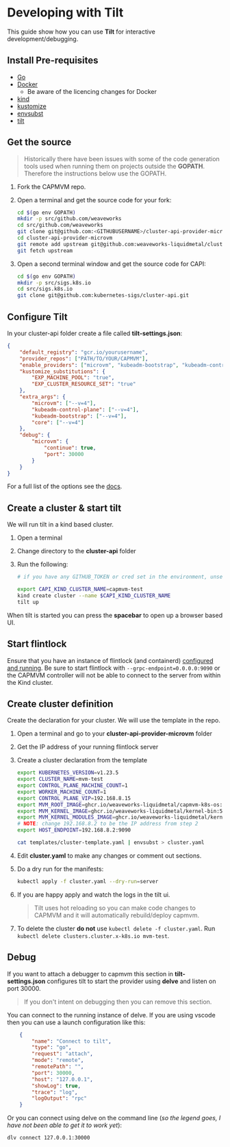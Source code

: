 # Developing with Tilt

This guide show how you can use **Tilt** for interactive development/debugging.

## Install Pre-requisites

* [Go](https://go.dev/doc/install)
* [Docker](https://www.docker.com/get-started)
    * Be aware of the licencing changes for Docker
* [kind](https://github.com/kubernetes-sigs/kind)
* [kustomize](https://github.com/kubernetes-sigs/kustomize)
* [envsubst](https://github.com/a8m/envsubst)
* [tilt](https://docs.tilt.dev/install.html)

## Get the source

> Historically there have been issues with some of the code generation tools used when running them on projects outside the **GOPATH**. Therefore the instructions below use the GOPATH.

1. Fork the CAPMVM repo.
2. Open a terminal and get the source code for your fork:

    ```bash
    cd $(go env GOPATH)
    mkdir -p src/github.com/weaveworks
    cd src/github.com/weaveworks
    git clone git@github.com:<GITHUBUSERNAME>/cluster-api-provider-microvm.git
    cd cluster-api-provider-microvm
    git remote add upstream git@github.com:weaveworks-liquidmetal/cluster-api-provider-microvm.git
    git fetch upstream
    ```

3. Open a second terminal window and get the source code for CAPI:

    ```bash
    cd $(go env GOPATH)
    mkdir -p src/sigs.k8s.io
    cd src/sigs.k8s.io
    git clone git@github.com:kubernetes-sigs/cluster-api.git
    ```

## Configure Tilt

In your cluster-api folder create a file called **tilt-settings.json**:

```json
{
    "default_registry": "gcr.io/yourusername",
    "provider_repos": ["PATH/TO/YOUR/CAPMVM"],
    "enable_providers": ["microvm", "kubeadm-bootstrap", "kubeadm-control-plane"],
    "kustomize_substitutions": {
        "EXP_MACHINE_POOL": "true",
        "EXP_CLUSTER_RESOURCE_SET": "true"
    },
    "extra_args": {
        "microvm": ["--v=4"],
        "kubeadm-control-plane": ["--v=4"],
        "kubeadm-bootstrap": ["--v=4"],
        "core": ["--v=4"]
    },
    "debug": {
        "microvm": {
            "continue": true,
            "port": 30000
        }
    }
}
```

For a full list of the options see the [docs](https://cluster-api.sigs.k8s.io/developer/tilt.html).

## Create a cluster & start tilt

We will run tilt in a kind based cluster.

1. Open a terminal
2. Change directory to the **cluster-api** folder
3. Run the following:

    ```bash
    # if you have any GITHUB_TOKEN or cred set in the environment, unset that first

    export CAPI_KIND_CLUSTER_NAME=capmvm-test
    kind create cluster --name $CAPI_KIND_CLUSTER_NAME
    tilt up
    ```

When tilt is started you can press the **spacebar** to open up a browser based UI.

## Start flintlock

Ensure that you have an instance of flintlock (and containerd) [configured and running](https://github.com/weaveworks-liquidmetal/flintlock/blob/main/docs/quick-start.md).
Be sure to start flintlock with `--grpc-endpoint=0.0.0.0:9090` or the CAPMVM controller
will not be able to connect to the server from within the Kind cluster.

## Create cluster definition

Create the declaration for your cluster. We will use the template in the repo.

1. Open a terminal and go to your **cluster-api-provider-microvm** folder
2. Get the IP address of your running flintlock server
3. Create a cluster declaration from the template

    ```bash
    export KUBERNETES_VERSION=v1.23.5
    export CLUSTER_NAME=mvm-test
    export CONTROL_PLANE_MACHINE_COUNT=1
    export WORKER_MACHINE_COUNT=1
    export CONTROL_PLANE_VIP=192.168.8.15
    export MVM_ROOT_IMAGE=ghcr.io/weaveworks-liquidmetal/capmvm-k8s-os:1.23.5
    export MVM_KERNEL_IMAGE=ghcr.io/weaveworks-liquidmetal/kernel-bin:5.10.77
    export MVM_KERNEL_MODULES_IMAGE=ghcr.io/weaveworks-liquidmetal/kernel-modules:5.10.77
    # NOTE: change 192.168.8.2 to be the IP address from step 2
    export HOST_ENDPOINT=192.168.8.2:9090

    cat templates/cluster-template.yaml | envsubst > cluster.yaml
    ```

4. Edit **cluster.yaml** to make any changes or comment out sections.

5. Do a dry run for the manifests:

    ```bash
    kubectl apply -f cluster.yaml --dry-run=server
    ```

6. If you are happy apply and watch the logs in the tilt ui.

    > Tilt uses hot reloading so you can make code changes to CAPMVM and it will automatically rebuild/deploy capmvm.

7. To delete the cluster **do not** use `kubectl delete -f cluster.yaml`.
    Run `kubectl delete clusters.cluster.x-k8s.io mvm-test`.

## Debug

If you want to attach a debugger to capmvm this section in **tilt-settings.json** configures tilt to start the provider using **delve** and listen on port 30000.

> If you don't intent on debugging then you can remove this section.

You can connect to the running instance of delve. If you are using vscode then you can use a launch configuration like this:

```json
    {
        "name": "Connect to tilt",
        "type": "go",
        "request": "attach",
        "mode": "remote",
        "remotePath": "",
        "port": 30000,
        "host": "127.0.0.1",
        "showLog": true,
        "trace": "log",
        "logOutput": "rpc"
    }
```

Or you can connect using delve on the command line (_so the legend goes, I have not been able to get it to work yet_):

```bash
dlv connect 127.0.0.1:30000
```
